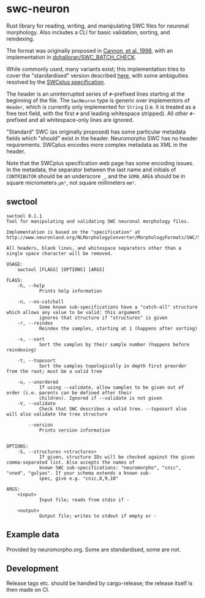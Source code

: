 # swc-neuron

Rust library for reading, writing, and manipulating SWC files for neuronal morphology.
Also includes a CLI for basic validation, sorting, and reindexing.

The format was originally proposed in [Cannon, et al. 1998](http://dx.doi.org/10.1016/S0165-0270(98)00091-0),
with an implementation in [dohalloran/SWC_BATCH_CHECK](https://github.com/dohalloran/SWC_BATCH_CHECK).

While commonly used, many variants exist; this implementation tries to cover the "standardised" version described
[here](http://www.neuronland.org/NLMorphologyConverter/MorphologyFormats/SWC/Spec.html),
with some ambiguities resolved by the [SWCplus specification](https://neuroinformatics.nl/swcPlus/).

The header is an uninterrupted series of `#`-prefixed lines starting at the beginning of the file.
The `SwcNeuron` type is generic over implementors of `Header`,
which is currently only implemented for `String`
(i.e. it is treated as a free text field, with the first `#` and leading whitespace stripped).
All other `#`-prefixed and all whitespace-only lines are ignored.

"Standard" SWC (as originally proposed) has some particular metadata fields which "should" exist in the header.
Neuromorpho SWC has no header requirements.
SWCplus encodes more complex metadata as XML in the header.

Note that the SWCplus specification web page has some encoding issues.
In the metadata, the separator between the last name and initials of `CONTRIBUTOR` should be an underscore `_`,
and the `SOMA_AREA` should be in square micrometers `μm²`, not square millimeters `mm²`.

## swctool

```_swctool
swctool 0.1.1
Tool for manipulating and validating SWC neuronal morphology files.

Implementation is based on the "specification" at
http://www.neuronland.org/NLMorphologyConverter/MorphologyFormats/SWC/Spec.html

All headers, blank lines, and whitespace separators other than a single space character will be removed.

USAGE:
    swctool [FLAGS] [OPTIONS] [ARGS]

FLAGS:
    -h, --help
            Prints help information

    -n, --no-catchall
            Some known sub-specifications have a "catch-all" structure which allows any value to be valid: this argument
            ignores that structure if "structures" is given
    -r, --reindex
            Reindex the samples, starting at 1 (happens after sorting)

    -s, --sort
            Sort the samples by their sample number (happens before reindexing)

    -t, --toposort
            Sort the samples topologically in depth first preorder from the root; must be a valid tree

    -u, --unordered
            If using --validate, allow samples to be given out of order (i.e. parents can be defined after their
            children). Ignored if --validate is not given
    -V, --validate
            Check that SWC describes a valid tree. --toposort also will also validate the tree structure

        --version
            Prints version information


OPTIONS:
    -S, --structures <structures>
            If given, structure IDs will be checked against the given comma-separated list. Also accepts the names of
            known SWC sub-specifications: "neuromorpho", "cnic", "vned", "gulyas". If your schema extends a known sub-
            spec, give e.g. "cnic,8,9,10"

ARGS:
    <input>
            Input file; reads from stdin if -

    <output>
            Output file; writes to stdout if empty or -

```

## Example data

Provided by neuromorpho.org. Some are standardised, some are not.

## Development

Release tags etc. should be handled by cargo-release; the release itself is then made on CI.
